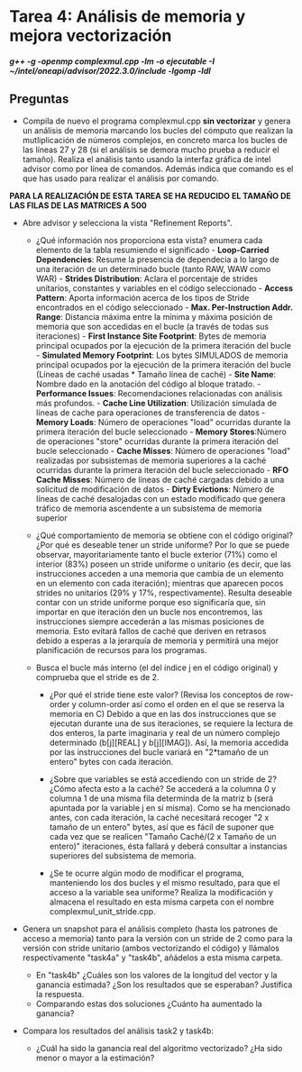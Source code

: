 # Tarea 4: Análisis de memoria y mejora vectorización
##### g++ -g -openmp complexmul.cpp -lm -o ejecutable -I ~/intel/oneapi/advisor/2022.3.0/include -lgomp -ldl
## Preguntas

* Compila de nuevo el programa complexmul.cpp **sin vectorizar** y genera un análisis de memoria marcando los bucles del cómputo que realizan la mutliplicación de números complejos, en concreto marca los bucles de las líneas 27 y 28 (si el análisis se demora mucho prueba a reducir el tamaño). Realiza el análisis tanto usando la interfaz gráfica de intel advisor como por línea de comandos. Además indica que comando es el que has usado para realizar el análisis por comando.

**PARA LA REALIZACIÓN DE ESTA TAREA SE HA REDUCIDO EL TAMAÑO DE LAS FILAS DE LAS MATRICES A 500**

* Abre advisor y selecciona la vista "Refinement Reports".
    * ¿Qué información nos proporciona esta vista? enumera cada elemento de la tabla resumiendo el significado
            - **Loop-Carried Dependencies**: Resume la presencia de dependecia a lo largo de una iteración de un determinado bucle (tanto RAW, WAW como WAR)
            - **Strides Distribution**: Aclara el porcentaje de strides unitarios, constantes y variables en el código seleccionado
            - **Access Pattern**: Aporta información acerca de los tipos de Stride encontrados en el código seleccionado
            - **Max. Per-Instruction Addr. Range**: Distancia máxima entre la mínima y máxima posición de memoria que son accedidas en el bucle (a través de todas sus iteraciones)
            - **First Instance Site Footprint**: Bytes de memoria principal ocupados por la ejecución de la primera iteración del bucle
            - **Simulated Memory Footprint**: Los bytes SIMULADOS de memoria principal ocupados por la ejecución de la primera iteración del bucle (Líneas de caché usadas * Tamaño línea de caché)
            - **Site Name**: Nombre dado en la anotación del código al bloque tratado.
            - **Performance Issues**: Recomendaciones relacionadas con análisis más profundos.
            - **Cache Line Utilization**: Utilización simulada de líneas de cache para operaciones de transferencia de datos
            - **Memory Loads**: Número de operaciones "load" ocurridas durante la primera iteración del bucle seleccionado
            - **Memory Stores**:Número de operaciones "store" ocurridas durante la primera iteración del bucle seleccionado
            - **Cache Misses**: Número de operaciones "load" realizadas por subsistemas de memoria superiores a la caché ocurridas durante la primera iteración del bucle seleccionado
            - **RFO Cache Misses**: Número de líneas de caché cargadas debido a una solicitud de modificación de datos
            - **Dirty Evictions**: Número de líneas de caché desalojadas con un estado modificado que genera tráfico de memoria ascendente a un subsistema de memoria superior
            

    * ¿Qué comportamiento de memoria se obtiene con el código original? ¿Por qué es deseable tener un stride uniforme?
            Por lo que se puede observar, mayoritariamente tanto el bucle exterior (71%) como el interior (83%) poseen un stride uniforme o unitario (es decir, que las instrucciones acceden a una memoria que cambia de un elemento en un elemento con cada iteración); mientras que aparecen pocos strides no unitarios (29% y 17%, respectivamente). 
            Resulta deseable contar con un stride uniforme porque eso significaría que, sin importar en que iteración den un bucle nos encontremos, las instrucciones siempre accederán a las mismas posiciones de memoria. Esto evitará fallos de caché que deriven en retrasos debido a esperas a la jerarquía de memoria y permitirá una mejor planificación de recursos para los programas.


    * Busca el bucle más interno (el del índice j en el código original) y comprueba que el stride es de 2.
        * ¿Por qué el stride tiene este valor? (Revisa los conceptos de row-order y column-order así como el orden en el que se reserva la memoria en C)
            Debido a que en las dos instrucciones que se ejecutan durante una de sus iteraciones, se requiere la lectura de dos enteros, la parte imaginaria y real de un número complejo determinado (b[j][REAL] y b[j][IMAG]). Así, la memoria accedida por las instrucciones del bucle variará en "2*tamaño de un entero" bytes con cada iteración.

        * ¿Sobre que variables se está accediendo con un stride de 2? ¿Cómo afecta esto a la caché?
            Se accederá a la columna 0 y columna 1 de una misma fila determinda de la matriz b (será apuntada por la variable j en sí misma). Como se ha mencionado antes, con cada iteración, la caché necesitará recoger "2 x tamaño de un entero" bytes, así que es fácil de suponer que cada vez que se realicen "Tamaño Caché/(2 x Tamaño de un entero)" iteraciones, ésta fallará y deberá consultar a instancias superiores del subsistema de memoria.

        * ¿Se te ocurre algún modo de modificar el programa, manteniendo los dos bucles y el mismo resultado, para que
        el acceso a la variable sea uniforme? Realiza la modificación y almacena el resultado en esta misma carpeta con el nombre complexmul_unit_stride.cpp.


        
* Genera un snapshot para el análisis completo (hasta los patrones de acceso a memoria) tanto para la versión con un stride de 2 como para la versión con stride unitario (ambos vectorizando el código) y llámalos respectivamente "task4a" y "task4b", añádelos a esta misma carpeta. 
    * En "task4b" ¿Cuáles son los valores de la longitud del vector y la ganancia estimada? ¿Son los resultados que se esperaban? Justifica la respuesta.
    * Comparando estas dos soluciones ¿Cuánto ha aumentado la ganancia?

* Compara los resultados del análisis task2 y task4b:
    * ¿Cuál ha sido la ganancia real del algoritmo vectorizado? ¿Ha sido menor o mayor a la estimación?
